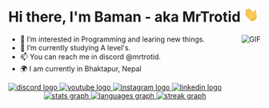# Hi there, I'm Baman - aka MrTrotid <img width="30px" height="30" src="https://github.com/SatYu26/SatYu26/raw/master/Assets/Hi.gif" />
<img align="right" alt="GIF" height="160px" src="https://media.giphy.com/media/h8sVibFE0NChi/giphy.gif?cid=790b7611kb85zsowr7lf9qq0xoypz8hvy4bcebfc7ksyodg9&ep=v1_gifs_search&rid=giphy.gif&ct=g" />

- 👀 I’m interested in Programming and learing new things.
- 🌱 I’m currently studying A level's.
- 📫 You can reach me in discord @mrtrotid.
- 🌍 I am currently in Bhaktapur, Nepal

<a href="https://discordapp.com/users/[username]" target="_blank">
    <img src="https://img.shields.io/static/v1?message=Discord&logo=discord&label=&color=7289DA&logoColor=white&labelColor=&style=for-the-badge" height="35" alt="discord logo"  />
<a href="https://www.youtube.com/@MrTrotid" target="_blank">
    <img src="https://img.shields.io/static/v1?message=Youtube&logo=youtube&label=&color=FF0000&logoColor=white&labelColor=&style=for-the-badge" height="35" alt="youtube logo"  />
<a href="https://www.instagram.com/mrtrotid/" target="_blank">
    <img src="https://img.shields.io/static/v1?message=Instagram&logo=instagram&label=&color=E4405F&logoColor=white&labelColor=&style=for-the-badge" height="35" alt="instagram logo"  />
 <a href="https://www.linkedin.com/in/baman-guragain/" target="_blank">
    <img src="https://img.shields.io/static/v1?message=LinkedIn&logo=linkedin&label=&color=0077B5&logoColor=white&labelColor=&style=for-the-badge" height="35" alt="linkedin logo"  />





<div align="center">
  <img src="https://guthub-readme.vercel.app/api?username=MrTrotid&hide_title=false&hide_rank=false&show_icons=true&include_all_commits=true&count_private=true&disable_animations=false&theme=dracula&locale=en&hide_border=false&order=1" height="150" alt="stats graph"  />
  <img src="https://guthub-readme.vercel.app/api/top-langs?username=MrTrotid&locale=en&hide_title=false&layout=compact&card_width=320&langs_count=5&theme=onedark&hide_border=true&order=2" height="150" alt="languages graph"  />
  <img src="https://streak-stats.demolab.com?user=MrTrotid&locale=en&mode=daily&theme=dracula&hide_border=false&border_radius=5&order=3" height="150" alt="streak graph"  />
</div>
<!---
MrTrotid/MrTrotid is a ✨ special ✨ repository because its `README.md` (this file) appears on your GitHub profile.
You can click the Preview link to take a look at your changes.
--->
